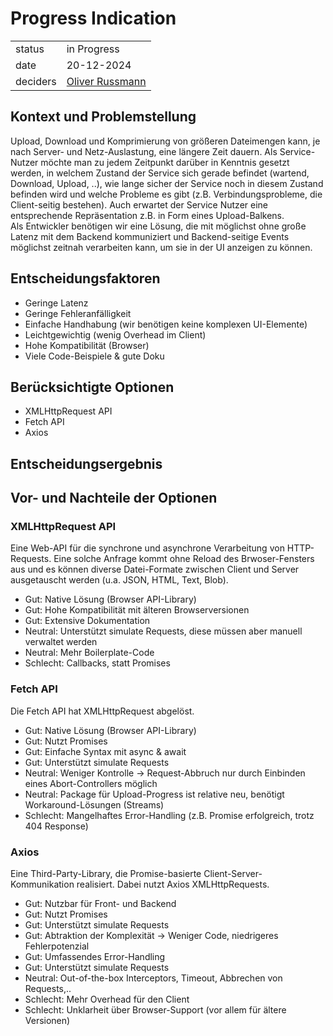 # Progress Indication

|          |                                                            |
| -------- | ---------------------------------------------------------- |
| status   | in Progress                                                |
| date     | 20-12-2024                                                 |
| deciders | [Oliver Russmann](https://github.com/orussmann) |

## Kontext und Problemstellung
Upload, Download und Komprimierung von größeren Dateimengen kann, je nach Server- und Netz-Auslastung, eine längere Zeit dauern. Als Service-Nutzer möchte man zu jedem Zeitpunkt darüber in Kenntnis gesetzt werden,
in welchem Zustand der Service sich gerade befindet (wartend, Download, Upload, ..), wie lange sicher der Service noch in diesem Zustand befinden wird und welche Probleme es gibt (z.B. Verbindungsprobleme, die Client-seitig bestehen).
Auch erwartet der Service Nutzer eine entsprechende Repräsentation z.B. in Form eines Upload-Balkens.<br>
Als Entwickler benötigen wir eine Lösung, die mit möglichst ohne große Latenz mit dem Backend kommuniziert und Backend-seitige Events möglichst zeitnah verarbeiten kann, um sie in der UI anzeigen zu können.


## Entscheidungsfaktoren
- Geringe Latenz
- Geringe Fehleranfälligkeit
- Einfache Handhabung (wir benötigen keine komplexen UI-Elemente)
- Leichtgewichtig (wenig Overhead im Client)
- Hohe Kompatibilität (Browser)
- Viele Code-Beispiele & gute Doku

## Berücksichtigte Optionen
- XMLHttpRequest API
- Fetch API
- Axios


## Entscheidungsergebnis


## Vor- und Nachteile der Optionen

### XMLHttpRequest API
Eine Web-API für die synchrone und asynchrone Verarbeitung von HTTP-Requests.
Eine solche Anfrage kommt ohne Reload des Brwoser-Fensters aus und es können diverse Datei-Formate zwischen Client und Server ausgetauscht werden (u.a. JSON, HTML, Text, Blob).

- Gut: Native Lösung (Browser API-Library)
- Gut: Hohe Kompatibilität mit älteren Browserversionen
- Gut: Extensive Dokumentation 
- Neutral: Unterstützt simulate Requests, diese müssen aber manuell verwaltet werden
- Neutral: Mehr Boilerplate-Code
- Schlecht: Callbacks, statt Promises

### Fetch API
Die Fetch API hat XMLHttpRequest abgelöst.

- Gut: Native Lösung (Browser API-Library)
- Gut: Nutzt Promises
- Gut: Einfache Syntax mit async & await
- Gut: Unterstützt simulate Requests
- Neutral: Weniger Kontrolle -> Request-Abbruch nur durch Einbinden eines Abort-Controllers möglich
- Neutral: Package für Upload-Progress ist relative neu, benötigt Workaround-Lösungen (Streams) 
- Schlecht: Mangelhaftes Error-Handling (z.B. Promise erfolgreich, trotz 404 Response)

### Axios
Eine Third-Party-Library, die Promise-basierte Client-Server-Kommunikation realisiert. Dabei nutzt Axios XMLHttpRequests.

- Gut: Nutzbar für Front- und Backend
- Gut: Nutzt Promises
- Gut: Unterstützt simulate Requests
- Gut: Abtraktion der Komplexität -> Weniger Code, niedrigeres Fehlerpotenzial
- Gut: Umfassendes Error-Handling
- Gut: Unterstützt simulate Requests
- Neutral: Out-of-the-box Interceptors, Timeout, Abbrechen von Requests,..
- Schlecht: Mehr Overhead für den Client
- Schlecht: Unklarheit über Browser-Support (vor allem für ältere Versionen)

